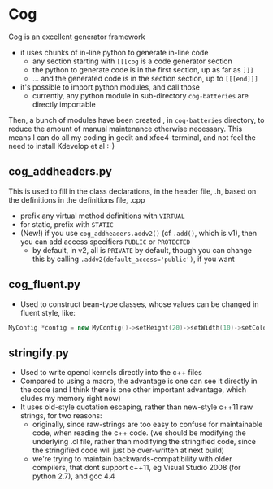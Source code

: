 # Cog

Cog is an excellent generator framework
* it uses chunks of in-line python to generate in-line code
  * any section starting with `[[[cog` is a code generator section
  * the python to generate code is in the first section, up as far as `]]]`
  * ... and the generated code is in the section section, up to `[[[end]]]`
* it's possible to import python modules, and call those
  * currently, any python module in sub-directory `cog-batteries` are directly importable

Then, a bunch of modules have been created , in `cog-batteries` directory, to reduce the amount of manual maintenance otherwise necessary.  This means I can do all my coding in gedit and xfce4-terminal, and not feel the need to install Kdevelop et al :-)

## cog_addheaders.py

This is used to fill in the class declarations, in the header file, .h, based on the definitions in the definitions file, .cpp
* prefix any virtual method definitions with `VIRTUAL`
* for static, prefix with `STATIC`
* (New!) if you use `cog_addheaders.addv2()` (cf `.add()`, which is v1), then you can add access specifiers `PUBLIC` or `PROTECTED`
  * by default, in v2, all is `PRIVATE` by default, though you can change this by calling `.addv2(default_access='public')`, if you want

## cog_fluent.py

* Used to construct bean-type classes, whose values can be changed in fluent style, like:
```c++
MyConfig *config = new MyConfig()->setHeight(20)->setWidth(10)->setColor('red');
```

## stringify.py

* Used to write opencl kernels directly into the c++ files
* Compared to using a macro, the advantage is one can see it directly in the code (and I think there is one other important advantage, which eludes my memory right now)
* It uses old-style quotation escaping, rather than new-style c++11 raw strings, for two reasons:
  * originally, since raw-strings are too easy to confuse for maintainable code, when reading the c++ code. (we should be modifying the underlying .cl file, rather than modifying the stringified code, since the stringified code will just be over-written at next build)
  * we're trying to maintain backwards-compatibility with older compilers, that dont support c++11, eg Visual Studio 2008 (for python 2.7), and gcc 4.4

